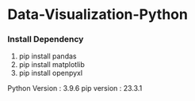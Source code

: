 # Data-Visualization-Python

### Install Dependency

1. pip install pandas
2. pip install matplotlib
3. pip install openpyxl


Python Version : 3.9.6
pip version : 23.3.1
